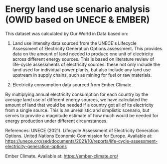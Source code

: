 # Energy land use scenario analysis (OWID based on UNECE & EMBER)

This dataset was calculated by Our World in Data based on:

1.  Land use intensity data sourced from the UNECE's Lifecycle Assessment of Electricity Generation Options assessment. This provides data on the amount of land needed to produce one unit of electricity across different energy sources. This is based on literature review of life-cycle assessments of electricity sources: these not only include the land used for individual power plants, but also include any land use upstream in supply chains, such as mining for fuel or raw materials.

2. Electricity consumption data sourced from Ember Climate.

By multiplying annual electricity consumption for each country by the average land use of different energy sources, we have calculated the amount of land that would be needed if a country got all of its electricity from a single source. This is an unrealistic and simplistic scenario, but serves to provide a magnitude estimate of how much would be needed for energy production under different circumstances.

References:
UNECE (2021). Lifecycle Assessment of Electricity Generation Options. United Nations Economic Commission for Europe. Available at: https://unece.org/sed/documents/2021/10/reports/life-cycle-assessment-electricity-generation-options

Ember Climate. Available at: https://ember-climate.org/
